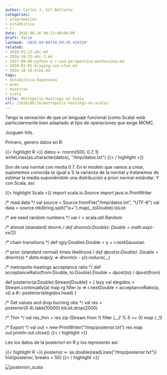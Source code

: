 ```yaml
---
author: Carlos J. Gil Bellosta
categories:
- programación
- estadística
- r
date: 2016-06-16 08:13:08+00:00
draft: false
lastmod: '2025-04-06T18:59:35.424229'
related:
- 2018-01-12-abc.md
- 2018-10-23-abc-2.md
- 2017-09-06-python-y-r-una-perspectiva-markoviana.md
- 2018-03-01-kriging-con-stan.md
- 2024-10-10-elbo.md
tags:
- estadística bayesiana
- mcmc
- muestreo
- scala
title: Metropolis-Hastings en Scala
url: /2016/06/16/metropolis-hastings-en-scala/
---
```


Tengo la sensación de que un lenguaje funcional (como Scala) está particularmente bien adaptado al tipo de operaciones que exige MCMC.

Juzguen Vds.

Primero, genero datos en R:

{{< highlight R >}}
datos <- rnorm(500, 0.7, 1)
writeLines(as.character(datos), "/tmp/datos.txt")
{{< / highlight >}}

Son de una normal con media 0.7. En el modelo que vamos a crear, suponemos conocida (e igual a 1) la varianza de la normal y trataremos de estimar la media suponiéndole una distribución a priori normal estándar. Y con Scala, así:

{{< highlight Scala >}}
import scala.io.Source
import java.io.PrintWriter

/* read data */
val source = Source.fromFile("/tmp/datos.txt", "UTF-8")
val data = source.mkString.split("\\s+").map(_.toDouble).toList

/* we need random numbers */
var r = scala.util.Random

/* almost (standard) dnorm */
def dnorm(x:Double): Double = math.exp(-x*x/2)

/* chain transitions */
def rg(y:Double):Double = y + r.nextGaussian

/* prior (standard normal) times likelihood */
def dpost(x:Double): Double = dnorm(x) * data.map(y => dnorm(x - y)).reduce(_*_)

/* metropolis-hastings acceptance ratio */
def acceptanceRatio(from:Double, to:Double):Double = dpost(to) / dpost(from)

def posterior(a:Double):Stream[Double] = {
    lazy val elegidos = Stream.continually(a) map rg filter (x => r.nextDouble < acceptanceRatio(a, x))
    a #:: posterior(elegidos.head)
}

/* Get values and drop burning obs */
val res = posterior(0.4).take(10000).toList.drop(2000)

/* Thin */
val res_thin = res zip (Stream from 1) filter (_._2 % 5 == 0) map (_._1)

/* Export */
val out = new PrintWriter("/tmp/posterior.txt")
res map out.println
out.close()
{{< / highlight >}}

Leo los datos de la posteriori en R y los represento así:

{{< highlight R >}}
posterior <- as.double(readLines("/tmp/posterior.txt"))
hist(posterior, breaks = 50)
{{< / highlight >}}

![posteriori_scala](/wp-uploads/2016/06/posteriori_scala.png#center)